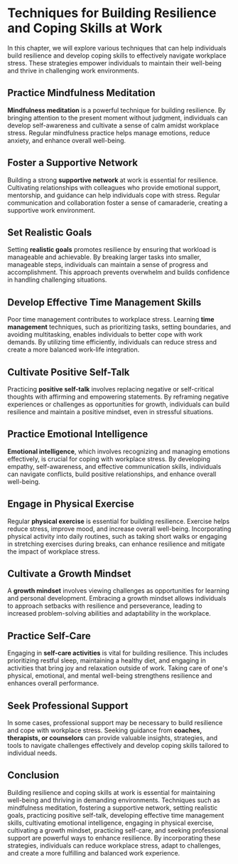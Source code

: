 Techniques for Building Resilience and Coping Skills at Work
=======================================================================

In this chapter, we will explore various techniques that can help individuals build resilience and develop coping skills to effectively navigate workplace stress. These strategies empower individuals to maintain their well-being and thrive in challenging work environments.

Practice Mindfulness Meditation
-------------------------------

**Mindfulness meditation** is a powerful technique for building resilience. By bringing attention to the present moment without judgment, individuals can develop self-awareness and cultivate a sense of calm amidst workplace stress. Regular mindfulness practice helps manage emotions, reduce anxiety, and enhance overall well-being.

Foster a Supportive Network
---------------------------

Building a strong **supportive network** at work is essential for resilience. Cultivating relationships with colleagues who provide emotional support, mentorship, and guidance can help individuals cope with stress. Regular communication and collaboration foster a sense of camaraderie, creating a supportive work environment.

Set Realistic Goals
-------------------

Setting **realistic goals** promotes resilience by ensuring that workload is manageable and achievable. By breaking larger tasks into smaller, manageable steps, individuals can maintain a sense of progress and accomplishment. This approach prevents overwhelm and builds confidence in handling challenging situations.

Develop Effective Time Management Skills
----------------------------------------

Poor time management contributes to workplace stress. Learning **time management** techniques, such as prioritizing tasks, setting boundaries, and avoiding multitasking, enables individuals to better cope with work demands. By utilizing time efficiently, individuals can reduce stress and create a more balanced work-life integration.

Cultivate Positive Self-Talk
----------------------------

Practicing **positive self-talk** involves replacing negative or self-critical thoughts with affirming and empowering statements. By reframing negative experiences or challenges as opportunities for growth, individuals can build resilience and maintain a positive mindset, even in stressful situations.

Practice Emotional Intelligence
-------------------------------

**Emotional intelligence**, which involves recognizing and managing emotions effectively, is crucial for coping with workplace stress. By developing empathy, self-awareness, and effective communication skills, individuals can navigate conflicts, build positive relationships, and enhance overall well-being.

Engage in Physical Exercise
---------------------------

Regular **physical exercise** is essential for building resilience. Exercise helps reduce stress, improve mood, and increase overall well-being. Incorporating physical activity into daily routines, such as taking short walks or engaging in stretching exercises during breaks, can enhance resilience and mitigate the impact of workplace stress.

Cultivate a Growth Mindset
--------------------------

A **growth mindset** involves viewing challenges as opportunities for learning and personal development. Embracing a growth mindset allows individuals to approach setbacks with resilience and perseverance, leading to increased problem-solving abilities and adaptability in the workplace.

Practice Self-Care
------------------

Engaging in **self-care activities** is vital for building resilience. This includes prioritizing restful sleep, maintaining a healthy diet, and engaging in activities that bring joy and relaxation outside of work. Taking care of one's physical, emotional, and mental well-being strengthens resilience and enhances overall performance.

Seek Professional Support
-------------------------

In some cases, professional support may be necessary to build resilience and cope with workplace stress. Seeking guidance from **coaches, therapists, or counselors** can provide valuable insights, strategies, and tools to navigate challenges effectively and develop coping skills tailored to individual needs.

Conclusion
----------

Building resilience and coping skills at work is essential for maintaining well-being and thriving in demanding environments. Techniques such as mindfulness meditation, fostering a supportive network, setting realistic goals, practicing positive self-talk, developing effective time management skills, cultivating emotional intelligence, engaging in physical exercise, cultivating a growth mindset, practicing self-care, and seeking professional support are powerful ways to enhance resilience. By incorporating these strategies, individuals can reduce workplace stress, adapt to challenges, and create a more fulfilling and balanced work experience.
